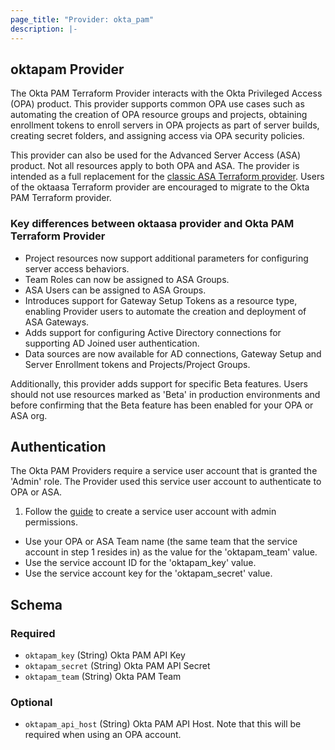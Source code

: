```yaml
---
page_title: "Provider: okta_pam"
description: |-
---
```


## oktapam Provider

The Okta PAM Terraform Provider interacts with the Okta Privileged Access (OPA) product.  This provider supports common OPA use cases such as automating the creation of OPA resource groups and projects, obtaining enrollment tokens to enroll servers in OPA projects as part of server builds, creating secret folders, and assigning access via OPA security policies.

This provider can also be used for the Advanced Server Access (ASA) product. Not all resources apply to both OPA and ASA.  The provider is intended as a full replacement for the [classic ASA Terraform provider](https://registry.terraform.io/providers/oktadeveloper/oktaasa/1.0.1). Users of the oktaasa Terraform provider are encouraged to migrate to the Okta PAM Terraform provider.

### Key differences between oktaasa provider and Okta PAM Terraform Provider
- Project resources now support additional parameters for configuring server access behaviors.
- Team Roles can now be assigned to ASA Groups.
- ASA Users can be assigned to ASA Groups.
- Introduces support for Gateway Setup Tokens as a resource type, enabling Provider users to automate the creation and deployment of ASA Gateways.
- Adds support for configuring Active Directory connections for supporting AD Joined user authentication.
- Data sources are now available for AD connections, Gateway Setup and Server Enrollment tokens and Projects/Project Groups.

Additionally, this provider adds support for specific Beta features. Users should not use resources marked as 'Beta' in production environments and before confirming that the Beta feature has been enabled for your OPA or ASA  org.

## Authentication
The Okta PAM Providers require a service user account that is granted the 'Admin' role. The Provider used this service user account to authenticate to OPA or ASA.


1) Follow the [guide](https://help.okta.com/en-us/content/topics/privileged-access/pam-service-users.htm) to create a service user account with admin permissions.
- Use your OPA or ASA Team name (the same team that the service account in step 1 resides in) as the value for the 'oktapam_team' value.
- Use the service account ID for the 'oktapam_key' value.
- Use the service account key for the 'oktapam_secret' value.

## Schema

### Required

- `oktapam_key` (String) Okta PAM API Key
- `oktapam_secret` (String) Okta PAM API Secret
- `oktapam_team` (String) Okta PAM Team

### Optional

- `oktapam_api_host` (String) Okta PAM API Host. Note that this will be required when using an OPA account.
